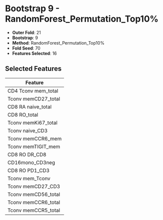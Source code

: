 # Bootstrap 9 - RandomForest_Permutation_Top10%

- **Outer Fold**: 21
- **Bootstrap**: 9
- **Method**: RandomForest_Permutation_Top10%
- **Fold Seed**: 70
- **Features Selected**: 16

## Selected Features

| Feature |
|---------|
| CD4 Tconv mem_total |
| Tconv memCD27_total |
| CD8 RA naive_total |
| CD8 RO_total |
| Tconv memKi67_total |
| Tconv naive_CD3 |
| Tconv memCCR6_mem |
| Tconv memTIGIT_mem |
| CD8 RO DR_CD8 |
| CD16mono_CD3neg |
| CD8 RO PD1_CD3 |
| Tconv mem_Tconv |
| Tconv memCD27_CD3 |
| Tconv memCD56_total |
| Tconv memCCR6_total |
| Tconv memCCR5_total |
